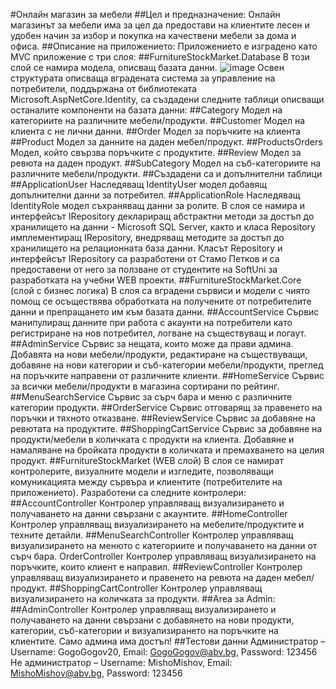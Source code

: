 #Онлайн магазин за мебели
##Цел и предназначение: 
Онлайн магазинът за мебели има за цел да предостави на клиентите лесен и удобен начин за избор и покупка на качествени мебели за дома и офиса.
##Описание на приложението:
Приложението е изградено като MVC приложение с три слоя:
##FurnitureStockMarket.Database
В този слой се намира модела, описващ базата данни.
![image](https://github.com/GeorgiParnarev/FurnitureStockMarket/assets/131038567/d3a28e1e-33c7-4568-a701-e83aa44047c7)
Освен структурата описваща вградената система за управление на потребители, поддържана от библиотеката Microsoft.AspNetCore.Identity, са създадени следните таблици описващи останалите компоненти на базата данни:
##Category
Модел на категориите на различните мебели/продукти.
##Customer
Модел на клиента с не лични данни.
##Order
Модел за поръчките на клиента
##Product
Модел за данните на даден мебел/продукт.
##ProductsOrders
Модел, който свързва поръчките с продуктите.
##Review
Модел за ревюта на даден продукт.
##SubCategory
Модел на съб-категориите на различните мебели/продукти.
##Създадени са и допълнителни таблици
##ApplicationUser
Наследяващ IdentityUser модел добавящ допълнителни данни за потребител.
##ApplicationRole
Наследяващ IdentityRole модел съхраняващ данни за ролите.
В слоя се намира и интерфейсът IRepository деклариращ абстрактни методи за достъп до хранилището на данни - Microsoft SQL Server, както и класа Repository имплементиращ IRepository, внедряващ методите за достъп до хранилището на релационната база данни. Класът Repository и интерфейсът IRepository са разработени от Стамо Петков и са предоставени от него за ползване от студентите на SoftUni за разработката на учебни WEB проекти.
##FurnitureStockMarket.Core (слой с бизнес логика)
В слоя са вградени сървиси и модели с чиято помощ се осъществява обработката на получените от потребителите данни и препращането им към базата данни.
##AccountService
Сървис манипулиращ данните при работа с акаунти на потребители като регистриране на нов потребител, логване на съществуващ и логаут.
##AdminService
Сървис за нещата, които може да прави админа. Добавята на нови мебели/продукти, редактиране на съществуващи, добавяне на нови категории и съб-категории мебели/продукти, преглед на поръчките направени от различните клиенти.
##HomeService
Сървис за всички мебели/продукти в магазина сортирани по рейтинг.
##MenuSearchService
Сървис за сърч бара и меню с различните категории продукти.
##OrderService
Сървис отговарящ за правенето на поръчки и тяхното отказване.
##ReviewService
Сървис за добавяне на ревютата на продуктите.
##ShoppingCartService
Сървис за добавяне на продукти/мебели в количката с продукти на клиента. Добавяне и намаляване на бройката продукти в количката и премахването на целия продукт.
##FurnitureStockMarket (WEB слой)
В слоя се намират контролерите, визуалните модели и изгледите, позволяващи комуникацията между сървъра и клиентите (потребителите на приложението).
Разработени са следните контролери:
##AccountController
Контролер управляващ визуализирането и получаването на данни свързани с акаунтите.
##HomeController
Контролер управляващ визуализирането на мебелите/продуктите и техните детайли.
##MenuSearchController
Контролер управляващ визуализирането на менюто с категориите и получаването на данни от сърч бара.
OrderController
Контролер управляващ визуализирането на поръчките, които клиент е направил.
##ReviewController
Контролер управляващ визуализирането и правенето на ревюта на даден мебел/продукт.
##ShoppingCartController
Контролер управляващ визуализирането на количката за продукти.
##Area за Admin:
##AdminController
Контролер управляващ визуализирането и получаването на данни свързани с добавянето на нови продукти, категории, съб-категории и визуализирането на поръчките на клиентите. Само админа има достъп!
##Тестови данни
Администратор – Username: GogoGogov20, Email: GogoGogov@abv.bg, Password: 123456
Не администратор – Username: MishoMishov, Email: MishoMishov@abv.bg,
Password: 123456
